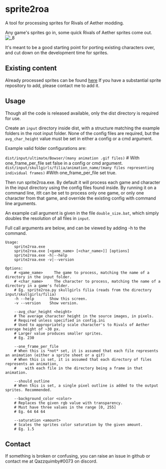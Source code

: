 # sprite2roa
A tool for processing sprites for Rivals of Aether modding.

Any game's sprites go in, some quick Rivals of Aether sprites come out.
![_8](https://user-images.githubusercontent.com/12368310/71284520-c6844a80-2317-11ea-9ed0-8ad2998d1112.png)

It's meant to be a good starting point for porting existing characters over, and cut down on the development time for sprites.

## Existing content
Already processed sprites can be found [here](https://mega.nz/#F!px8w3KTQ!HvGsOg6-LB0HdkI1UomC_w)
If you have a substantial sprite repository to add, please contact me  to add it.

## Usage
Though all the code is released available, only the dist directory is required for use.

Create an `input` directory inside dist, with a structure matching the example folders in the root input folder.
None of the config files are required, but the `avg_char_height` value must be set in either a config or a cmd argument.

Example valid folder configurations are:

`dist/input/ultimate/Bowser/(many animation .gif files)` # With one_frame_per_file set false in a config or cmd argument.
`dist/input/skullgirls/filia/animation_name/(many files representing individual frames)` #With one_frame_per_file set true.

Then run sprite2roa.exe. 
By default it will process each game and character in the input directory using the config files found inside.
By running it on a command line, itIt can be set to process only one game, or only one character from that game, and override the existing config with command line arguments.

An example call argument is given in the file `double_size.bat`, which simply doubles the resolution of all files in `input`.

Full call arguments are below, and can be viewed by adding -h to the command.
```
Usage:
    sprite2roa.exe
    sprite2roa.exe [<game_name> [<char_name>]] [options]
    sprite2roa.exe -h|--help
    sprite2roa.exe -v|--version

Options:
    # <game_name>     The game to process, matching the name of a directory in the input folder.
    # <char_name>     The character to process, matching the name of a directory in a game's folder.
    # Eg. sprite2roa.py skullgirls filia (reads from the directory input/skullgirls/filia)
    -h --help       Show this screen.
    -v --version    Show version.

    --avg_char_height <height>
    # The average character height in the source images, in pixels.
    # Required unless specified in config.ini
    # Used to appropriately scale character's to Rivals of Aether average height of ~30 px.
    # Larger value produces smaller sprites.
    # Eg. 230

    --one_frame_per_file
    # When this is *not* set, it is assumed that each file represents an animation (either a sprite sheet or a gif)
    # When this is set, it is assumed that each directory of files represents an animation,
    #    with each file in the directory being a frame in that animation.

    --should_outline
    # When this is set, a single pixel outline is added to the output sprites. Recommended.

    --background_color <color>
    # Replaces the given rgb value with transparency.
    # Must have three values in the range [0, 255]
    # Eg. 64 64 64

    --saturation <amount>
    # Scales the sprites color saturation by the given amount.
    # Eg. 1.5
```

## Contact
If something is broken or confusing, you can raise an issue in github or contact me at Qazzquimby#0073 on discord.
